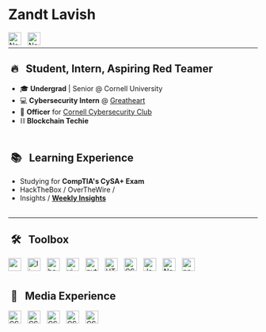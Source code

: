# Zandt Lavish

<a href="https://twitter.com/ZandtLavish" > <img align="left" alt="Node.js" width="26px" src="https://cdn.jsdelivr.net/gh/devicons/devicon/icons/twitter/twitter-original.svg" style="padding-right:10px;" /> </a>

<a href="https://www.linkedin.com/in/zandt-lavish#gh-light-mode-only" > <img align="left" alt="Node.js" width="26px" src="https://cdn.jsdelivr.net/gh/devicons/devicon/icons/linkedin/linkedin-original.svg" style="padding-right:10px;" /> </a><br/>
* * *
## &nbsp;🔥&nbsp;&nbsp;&nbsp;Student, Intern, Aspiring Red Teamer
- 🎓 <b>Undergrad</b> | Senior @ Cornell University
- 💻 <b>Cybersecurity Intern</b> @ <a href="https://www.greatheart.io/">Greatheart</a>
- 🚩 <b>Officer</b> for <a href="">Cornell Cybersecurity Club</a>
- ⛓ <b>Blockchain Techie</b> <br/><br/>

## &nbsp;📚&nbsp;&nbsp;&nbsp;Learning Experience
- Studying for <b>CompTIA's CySA+ Exam</b>
- HackTheBox / OverTheWire /
- Insights / <a href=https://www.greatheart.io/insights><b>Weekly Insights</b></a> <br/><br/>

<!---
![](https://github.com/ZandtLavish/ZandtLavish/blob/main/media/blockchain-1.gif)
--->

* * *
## &nbsp;🛠&nbsp;&nbsp;&nbsp;Toolbox
<img align="left" alt="" width="26px" src="./../burp-suite-pro.svg" style="padding-right:10px;" />

<img align="left" alt="linux" width="26px" src="https://cdn.jsdelivr.net/gh/devicons/devicon/icons/linux/linux-original.svg" style="padding-right:10px;" />

<img align="left" alt="bash" width="26px" src="https://cdn.jsdelivr.net/gh/devicons/devicon/icons/bash/bash-original.svg" style="padding-right:10px;" />

<img align="left" alt="vim" width="26px" src="https://cdn.jsdelivr.net/gh/devicons/devicon/icons/vim/vim-original.svg" style="padding-right:10px;" />

<img align="left" alt="python" width="26px" src="https://cdn.jsdelivr.net/gh/devicons/devicon/icons/python/python-original.svg" style="padding-right:10px;" />

<img align="left" alt="HTML5" width="26px" src="https://cdn.jsdelivr.net/gh/devicons/devicon/icons/html5/html5-original.svg" style="padding-right:10px;" />

<img align="left" alt="CSS3" width="26px" src="https://cdn.jsdelivr.net/gh/devicons/devicon/icons/css3/css3-original.svg" style="padding-right:10px;" />

<img align="left" alt="JavaScript" width="26px" src="https://cdn.jsdelivr.net/gh/devicons/devicon/icons/javascript/javascript-original.svg" style="padding-right:10px;" />

<img align="left" alt="Node.js" width="26px" src="https://cdn.jsdelivr.net/gh/devicons/devicon/icons/nodejs/nodejs-original.svg" style="padding-right:10px;" />

<img align="left" alt="npm" width="26px" src="https://cdn.jsdelivr.net/gh/devicons/devicon/icons/npm/npm-original-wordmark.svg" style="padding-right:10px;" />

<!---
<img align="left" alt="raspberrypi" width="26px" src="https://cdn.jsdelivr.net/gh/devicons/devicon/icons/raspberrypi/raspberrypi-original.svg" style="padding-right:10px;" />

<img align="left" alt="raspberrypi" width="26px" src="https://cdn.jsdelivr.net/gh/devicons/devicon/icons/solidity/solidity-original.svg" style="padding-right:10px;" />
---> <br/><br/>

## &nbsp;🎨&nbsp;&nbsp;&nbsp;Media Experience
<img align="left" alt="CSS3" width="26px" src="https://cdn.jsdelivr.net/gh/devicons/devicon/icons/blender/blender-original.svg" style="padding-right:10px;" />

<img align="left" alt="CSS3" width="26px" src="https://cdn.jsdelivr.net/gh/devicons/devicon/icons/photoshop/photoshop-plain.svg" style="padding-right:10px;" />

<img align="left" alt="CSS3" width="26px" src="https://cdn.jsdelivr.net/gh/devicons/devicon/icons/illustrator/illustrator-plain.svg" style="padding-right:10px;" />

<img align="left" alt="CSS3" width="26px" src="https://cdn.jsdelivr.net/gh/devicons/devicon/icons/premierepro/premierepro-plain.svg" style="padding-right:10px;" />

<img align="left" alt="CSS3" width="26px" src="https://cdn.jsdelivr.net/gh/devicons/devicon/icons/aftereffects/aftereffects-plain.svg" style="padding-right:10px;" />

